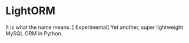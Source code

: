 # LightORM
It is what the name means. [ Experimental]
Yet another, super lightweight MySQL ORM in Python. 



